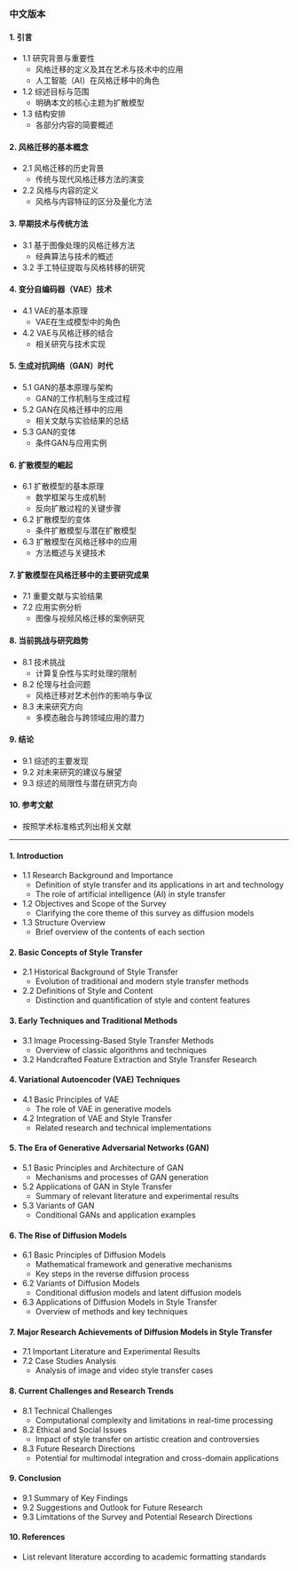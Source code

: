 ### 中文版本

#### 1. 引言
   - 1.1 研究背景与重要性
     - 风格迁移的定义及其在艺术与技术中的应用
     - 人工智能（AI）在风格迁移中的角色
   - 1.2 综述目标与范围
     - 明确本文的核心主题为扩散模型
   - 1.3 结构安排
     - 各部分内容的简要概述

#### 2. 风格迁移的基本概念
   - 2.1 风格迁移的历史背景
     - 传统与现代风格迁移方法的演变
   - 2.2 风格与内容的定义
     - 风格与内容特征的区分及量化方法

#### 3. 早期技术与传统方法
   - 3.1 基于图像处理的风格迁移方法
     - 经典算法与技术的概述
   - 3.2 手工特征提取与风格转移的研究

#### 4. 变分自编码器（VAE）技术
   - 4.1 VAE的基本原理
     - VAE在生成模型中的角色
   - 4.2 VAE与风格迁移的结合
     - 相关研究与技术实现

#### 5. 生成对抗网络（GAN）时代
   - 5.1 GAN的基本原理与架构
     - GAN的工作机制与生成过程
   - 5.2 GAN在风格迁移中的应用
     - 相关文献与实验结果的总结
   - 5.3 GAN的变体
     - 条件GAN与应用实例

#### 6. 扩散模型的崛起
   - 6.1 扩散模型的基本原理
     - 数学框架与生成机制
     - 反向扩散过程的关键步骤
   - 6.2 扩散模型的变体
     - 条件扩散模型与潜在扩散模型
   - 6.3 扩散模型在风格迁移中的应用
     - 方法概述与关键技术

#### 7. 扩散模型在风格迁移中的主要研究成果
   - 7.1 重要文献与实验结果
   - 7.2 应用实例分析
     - 图像与视频风格迁移的案例研究

#### 8. 当前挑战与研究趋势
   - 8.1 技术挑战
     - 计算复杂性与实时处理的限制
   - 8.2 伦理与社会问题
     - 风格迁移对艺术创作的影响与争议
   - 8.3 未来研究方向
     - 多模态融合与跨领域应用的潜力

#### 9. 结论
   - 9.1 综述的主要发现
   - 9.2 对未来研究的建议与展望
   - 9.3 综述的局限性与潜在研究方向

#### 10. 参考文献
   - 按照学术标准格式列出相关文献

---


#### 1. Introduction
   - 1.1 Research Background and Importance
     - Definition of style transfer and its applications in art and technology
     - The role of artificial intelligence (AI) in style transfer
   - 1.2 Objectives and Scope of the Survey
     - Clarifying the core theme of this survey as diffusion models
   - 1.3 Structure Overview
     - Brief overview of the contents of each section

#### 2. Basic Concepts of Style Transfer
   - 2.1 Historical Background of Style Transfer
     - Evolution of traditional and modern style transfer methods
   - 2.2 Definitions of Style and Content
     - Distinction and quantification of style and content features

#### 3. Early Techniques and Traditional Methods
   - 3.1 Image Processing-Based Style Transfer Methods
     - Overview of classic algorithms and techniques
   - 3.2 Handcrafted Feature Extraction and Style Transfer Research

#### 4. Variational Autoencoder (VAE) Techniques
   - 4.1 Basic Principles of VAE
     - The role of VAE in generative models
   - 4.2 Integration of VAE and Style Transfer
     - Related research and technical implementations

#### 5. The Era of Generative Adversarial Networks (GAN)
   - 5.1 Basic Principles and Architecture of GAN
     - Mechanisms and processes of GAN generation
   - 5.2 Applications of GAN in Style Transfer
     - Summary of relevant literature and experimental results
   - 5.3 Variants of GAN
     - Conditional GANs and application examples

#### 6. The Rise of Diffusion Models
   - 6.1 Basic Principles of Diffusion Models
     - Mathematical framework and generative mechanisms
     - Key steps in the reverse diffusion process
   - 6.2 Variants of Diffusion Models
     - Conditional diffusion models and latent diffusion models
   - 6.3 Applications of Diffusion Models in Style Transfer
     - Overview of methods and key techniques

#### 7. Major Research Achievements of Diffusion Models in Style Transfer
   - 7.1 Important Literature and Experimental Results
   - 7.2 Case Studies Analysis
     - Analysis of image and video style transfer cases

#### 8. Current Challenges and Research Trends
   - 8.1 Technical Challenges
     - Computational complexity and limitations in real-time processing
   - 8.2 Ethical and Social Issues
     - Impact of style transfer on artistic creation and controversies
   - 8.3 Future Research Directions
     - Potential for multimodal integration and cross-domain applications

#### 9. Conclusion
   - 9.1 Summary of Key Findings
   - 9.2 Suggestions and Outlook for Future Research
   - 9.3 Limitations of the Survey and Potential Research Directions

#### 10. References
   - List relevant literature according to academic formatting standards
